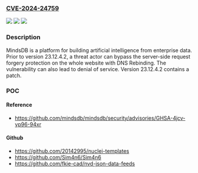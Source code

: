 ### [CVE-2024-24759](https://cve.mitre.org/cgi-bin/cvename.cgi?name=CVE-2024-24759)
![](https://img.shields.io/static/v1?label=Product&message=mindsdb&color=blue)
![](https://img.shields.io/static/v1?label=Version&message=%3D%20%3C%2023.12.4.2%20&color=brighgreen)
![](https://img.shields.io/static/v1?label=Vulnerability&message=CWE-918%3A%20Server-Side%20Request%20Forgery%20(SSRF)&color=brighgreen)

### Description

MindsDB is a platform for building artificial intelligence from enterprise data. Prior to version 23.12.4.2, a threat actor can bypass the server-side request forgery protection on the whole website with DNS Rebinding. The vulnerability can also lead to denial of service. Version 23.12.4.2 contains a patch.

### POC

#### Reference
- https://github.com/mindsdb/mindsdb/security/advisories/GHSA-4jcv-vp96-94xr

#### Github
- https://github.com/20142995/nuclei-templates
- https://github.com/Sim4n6/Sim4n6
- https://github.com/fkie-cad/nvd-json-data-feeds

